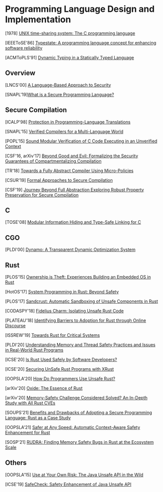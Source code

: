 # Programming Language Design and Implementation

[1978] [UNIX time-sharing system: The C programming
language](https://ieeexplore.ieee.org/stamp/stamp.jsp?tp=&arnumber=6770408)

[IEEEToSE'86] [Typestate: A programming language concept for enhancing software
reliability](https://www.computer.org/csdl/journal/ts/1986/01/06312929/13rRUwIF6aQ)

[ACMToPLS'91] [Dynamic Typing in a Statically Typed
Language](https://www.hpl.hp.com/techreports/Compaq-DEC/SRC-RR-47.pdf)

## Overview
[LNCS'00] [A Language-Based Approach to Security](https://www.cs.cornell.edu/fbs/publications/LangBasedCase.pdf)

[SNAPL'19][What is a Secure Programming
Language?](https://drops.dagstuhl.de/opus/volltexte/2019/10546/pdf/LIPIcs-SNAPL-2019-3.pdf)

## Secure Compilation
[ICALP'98] [Protection in Programming-Language
Translations](https://www.hpl.hp.com/techreports/Compaq-DEC/SRC-RR-154.pdf)

[SNAPL'15] [Verified Compilers for a Multi-Language
World](https://drops.dagstuhl.de/opus/volltexte/2015/5013/pdf/3.pdf)

[POPL'15] [Sound Modular Verification of C Code Executing in an Unverified
Context](https://lirias.kuleuven.be/retrieve/290977)

[CSF'16, arXiv'17] [Beyond Good and Evil:
Formalizing the Security Guarantees of Compartmentalizing
Compilation](https://arxiv.org/pdf/1602.04503.pdf)

[TR'18] [Towards a Fully Abstract Compiler Using
Micro-Policies](https://arxiv.org/pdf/1510.00697.pdf)

[CSUR'19] [Formal Approaches to Secure
Compilation](http://theory.stanford.edu/~mp/mp/Publications_files/main-full.pdf)

[CSF'19] [Journey Beyond Full Abstraction Exploring Robust Property Preservation
for Secure
Compilation](https://theory.stanford.edu/~mp/mp/Publications_files/rc.pdf)

## C
[TOSE'08] [Modular Information Hiding and Type-Safe Linking for
C](http://www.cs.umd.edu/~mwh/papers/cmod-journal.pdf)

## CGO
[PLDI'00] [Dynamo: A Transparent Dynamic Optimization
System](https://www.complang.tuwien.ac.at/andi/bala.pdf)

## Rust
[PLOS'15] [Ownership is Theft: Experiences Building an Embedded OS in
Rust](https://patpannuto.com/pubs/levy15ownership.pdf)

[HotOS'17] [System Programming in Rust: Beyond
Safety](https://www.ics.uci.edu/~aburtsev/doc/crust-hotos17.pdf)

[PLOS'17] [Sandcrust: Automatic Sandboxing of Unsafe Components in
Rust](https://www.lamowski.net/docs/plos2017-lamowski-rust-sandboxing-paper.pdf)

[CODASPY'18] [Fidelius Charm: Isolating Unsafe Rust Code](https://almohri.io/papers/fc.pdf)

[PLATEAU'18] [Identifying Barriers to Adoption for Rust through Online
Discourse](https://drops.dagstuhl.de/opus/volltexte/2019/10195/pdf/OASIcs-PLATEAU-2018-5.pdf)

[ISSREW'19] [Towards Rust for Critical Systems](https://ieeexplore.ieee.org/document/8990314)

[PLDI'20] [Understanding Memory and Thread Safety Practices and Issues in
Real-World Rust Programs](https://cseweb.ucsd.edu/~yiying/RustStudy-PLDI20.pdf)

[ICSE'20] [Is Rust Used Safely by Software
Developers?](https://dl.acm.org/doi/abs/10.1145/3377811.3380413)

[ICSE'20] [Securing UnSafe Rust Programs with
XRust](https://peimingliu.github.io/asset/pic/icse-paper1026.pdf)

[OOPSLA'20] [How Do Programmers Use Unsafe
Rust?](https://www.cs.ubc.ca/~alexsumm/papers/AstrauskasMathejaPoliMuellerSummers20.pdf)

[arXiv'20] [Oxide: The Essence of Rust](https://arxiv.org/pdf/1903.00982.pdf)

[arXiv'20] [Memory-Safety Challenge Considered Solved? An In-Depth Study with
All Rust CVEs](https://arxiv.org/pdf/2003.03296.pdf)

[SOUPS'21] [Benefits and Drawbacks of Adopting a Secure Programming Language:
Rust as a Case Study](https://www.cs.umd.edu/~mwh/papers/rust-adoption.pdf)

[OOPSLA'21] [Safer at Any Speed: Automatic Context-Aware Safety Enhancement for
Rust](http://www.amitlevy.com/papers/nader-oopsla21.pdf)

[SOSP'21] [RUDRA: Finding Memory Safety Bugs in Rust at the Ecosystem
Scale](https://dl.acm.org/doi/10.1145/3477132.3483570)

## Others
[OOPSLA'15] [Use at Your Own Risk: The Java Unsafe API in the
Wild](https://dl.acm.org/doi/10.1145/2814270.2814313)

[ICSE'19] [SafeCheck: Safety Enhancement of Java Unsafe
API](https://ieeexplore.ieee.org/document/8811920)
